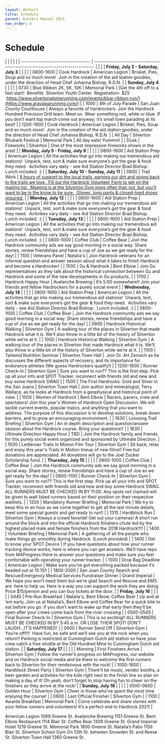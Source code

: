 ```yaml
---
layout: default
title: Schedule
parent: Runners Manual 2021
nav_order: 4
---
```


# Schedule

|  |                                                                                |  |  |
| ----------------------------------- | ------------------------------------------------------------------------------ |  |  |
| **Friday, July 2 - Saturday, July 3**   |                                                                                |  |  |
| 0800-1600                           | Cook Hardrock                                                                  | American Legion | Brisket, Pies, Soup and so much more!  Join in the creation of the aid station goodies, under the direction of Head Chef Johanna Bishop, R.D.N. |
| **Sunday, July 4**                      |                                                                                |  |  |
| 0730                                | Blue Ribbon 2K, 5K, 10K                                                        | Memorial Park | [Get the 4th off to a fast start!  Benefits  Silverton Youth Center  Registration- $25  https://www.silvertonalpinerunning.com/events/blue-ribbon-run/](https://www.aravaiparunning.com/) |
| 1000                                | 4th of July Parade                                                             | San Juan County Courthouse | Always a favorite of Hardrockers. Join the Hardrock Hundred Precision Drill team. Meet on. Wear something red, white or blue. If you don’t want top march come out anyway; it’s small town parading at its best! |
| 1200-1600                           | Cook Hardrock                                                                  | American Legion | Brisket, Pies, Soup and so much more!  Join in the creation of the aid station goodies, under the direction of Head Chef Johanna Bishop, R.D.N. |
| All Day                             | Silverton Rhubarb Festival                                                     | Memorial Park | All day eats! Yummm! |
| Dusk                                | Fireworks                                                                      | Silverton | One of the most impressive fireworks shows in the area! |
| **Monday, July 5 - Friday, July 9**     |                                                                                |  |  |
| 0800-1600                           | Aid Station Prep                                                               | American Legion | All the activities that go into making our tremendous aid stations!  Unpack, test, sort & make sure everyone’s got the gear & food they need.  Activities vary daily - see Aid Station Director Brad Bishop.  Lunch included. :) |
| **Saturday, July 10 - Sunday, July 11** |
| 0800                                | Trail Work                                                                     | [8 hours of support to the local trails, earning our dirt and giving back to the trails we love.  Fill out the Hardrock Volunteer Form to get on the mailing list.  Meeting is at the Silverton Gym more often than not, but you’ll want to be in the know to be sure.  Gloves, long pants & closed-toed shoes required.](http://bit.ly/HRHVolunteer) |
| **Monday, July 12**                     |                                                                                |  |  |
| 0800-1600                           | Aid Station Prep                                                               | American Legion | All the activities that go into making our tremendous aid stations!  Unpack, test, sort & make sure everyone’s got the gear & food they need.  Activities vary daily - see Aid Station Director Brad Bishop.  Lunch included. :) |
| **Tuesday, July 13**                    |                                                                                |  |  |
| 0800-1600                           | Aid Station Prep                                                               | American Legion | All the activities that go into making our tremendous aid stations!  Unpack, test, sort & make sure everyone’s got the gear & food they need.  Activities vary daily - see Aid Station Director Brad Bishop.  Lunch included. :) |
| 0800-1000                           | Coffee Club                                                                    | Coffee Bear | Join the Hardrock community ads we say good morning in a social way. Share stories, renew friendships and have a cup of Joe as we get ready for the day! |
| 1100                                | Veterans Panel                                                                 | Natalia's | Join Hardrock veterans for an informal question and answer session about what it takes to finish Hardrock and become a Hardrocker! |
| 1500                                | Gu & Hardrock                                                                  | Bent Elbow | Join Gu representatives as they talk about the historical connection between Gu and Hardrock and some of the new developments in Gu products. |
| 1700                                | Hardrock Happy Hour                                                            | Avalanche Brewing | It’s 5:00 somewhere!!  Join your friends and fellow Hardrockers for a purely social event |
| **Wednesday, July 14**                 |                                                                                |  |  |
| 0800-1600                           | Aid Station Prep                                                               | American Legion | All the activities that go into making our tremendous aid stations!  Unpack, test, sort & make sure everyone’s got the gear & food they need.  Activities vary daily - see Aid Station Director Brad Bishop.  Lunch included. :) |
| 0800-1000                           | Coffee Club                                                                    | Coffee Bear | Join the Hardrock community ads we say good morning in a social way. Share stories, renew friendships and have a cup of Joe as we get ready for the day! |
| 0900                                | Hardrock Historical Walking                                                    | Silverton Gym | A walking tour of the places in Silverton that made Hardrock what it is. We’ll also throw in a little bit of the history of Silverton while we’re at it. |
| 1000                                | Hardrock Historical Walking                                                    | Silverton Gym | A walking tour of the places in Silverton that made Hardrock what it is. We’ll also throw in a little bit of the history of Silverton while we’re at it. |
| 1100                                | Tailwind Nutrition Seminar                                                     | Silverton Town Hall |  Join Dr. Art Zemach as he discusses the different aspects of recovery, and its importance for endurance athletes (We guess Hardrockers qualify!) |
| 1200-1600                           | Runner Check-In                                                                | Silverton Gym | Sure you want to run?? This is the first step. Pick up all your info and SPOT Tracker, reconnect with friends old and new and buy some Hardrock SWAG |
| 1500                                | The First Hardrocks: Gold and Silver in the San Juans                          | Silverton Town Hall | Join author and mineralogist, Terry Wallace, as he looks at Hardrock from a geophysical and historical point of view. |
| 1500                                | Women of Hardrock                                                              | Bent Elbow | Racers, pacers, crew and spectators! Join this year's Women of Hardrock Open Discussion. We will tackle current events, popular topics, and anything that you want to address. The purpose of this discussion is to develop solutions, break down barriers, and to grow an encouraging environment. |
| 1630                                | Loooong Trail Briefing                                                         | Silverton Gym | An in depth description and question/answer session about the Hardrock course. Bring your questions!! |
| 1630                                | Ultimate Direction Happy Hour                                                  | TBD | Join the Hardrock family and friends for this purely social event organized and sponsored by Ultimate Direction. |
| 1930                                | Ledlenser Trails In Motion Film Tour                                           | Silverton Gym | Sit back, relax and enjoy this year's Trails In Motion lineup of new films!! Free but donations are appreciated. All donations will go to the Joel Zucker Scholarship fund. |
| **Thursday, July 15**                   |                                                                                |  |  |
| 0800-1000                           | Coffee Club                                                                    | Coffee Bear | Join the Hardrock community ads we say good morning in a social way. Share stories, renew friendships and have a cup of Joe as we get ready for the day! |
| 0800-1100                           | Runner Check-In                                                                | Silverton Gym | Sure you want to run?? This is the first step. Pick up all your info and SPOT Tracker, reconnect with friends old and new and buy some Hardrock SWAG. ALL RUNNERS MUST BE CHECKED IN BY 11:00. Any spots not claimed will be given to wait listed runners based on their position on their respective waitlists. |
| 1200                                | Mandatory Runner Briefing                                                      | Memorial Park | We try to keep this to an hour as we come together to get all the last minute details, meet some special guests and get ready to run!! |
| 1315                                | Hardblock Run                                                                  | Silverton Gym | Always a crowd favorite! Get out your cameras! A short run around the block and into the official Hardrock finishers chute led by the highest placed male and female finishers from the 2018 Hardrock!!!! |
| 1400                                | Volunteer Briefing                                                             | Memorial Park | A gathering of all the people who make things go smoothly during Hardrock. (Lunch provided) |
| 1400                                | Get to know your SPOT Device                                                   | If you have questions about how your runner tracking device works, here is where you can get answers. We’ll have reps from MAProgress there to answer your questions and make sure you feel comfortable with operating your runner tracker. |
| 1500                                | Drop Bag Deadline                                                              | American Legion | Make sure you’ve got everything packed because it’s headed out at 15:15!! |
| 1800-2000                           | San Juan County Search and Rescue/Emergency Medical Services Fundraiser Dinner | Grand Imperial | We hope you won’t need them but we’re glad Search and Rescue and EMS are  here to help us. Here is a way you can support the work they are doing. Price $15/person and you can buy tickets at the door. |
| **Friday, July 16**                     |                                                                                |  |  |
| 0445                                | Pre-Run Breakfast                                                              | Natalia's, Bent Elbow, Coffee Bear | Up and at ’em early. Join us at Natalia’s, Bent Elbow and Coffee Bear for a quick bite to eat before you go. If you don’t want to wake up that early then they’ll be open after your crews come back from the river crossing |
| 0500-0545                           | Final Runner Check-In                                                          | Silverton Gym | This is so exciting!! ALL RUNNERS MUST BE CHECKED IN BY 5:45 a.m. OR LOSE THEIR SPOT! DON’T LAUGH…IT’S HAPPENED! |
| 0600                                | Runner Send Off                                                                | Silverton Gym | You’re off!!!!  Have fun, be safe and we’ll see you at the rock when you return!! Parking is restricted at Cunningham Gulch aid station so have your crew catch a free shuttle at the Old Hundred Mine to Cunningham Gulch aid station. |
| **Saturday, July 17**                   |                                                                                |  |  |
| Morning                             | First Finishers Arrive                                                         | Silverton Gym | Follow the runner’s progress on MAProgress, our website and on Hardrock social media and be there to welcome the first runners back to Silverton for their rendezvous with the rock! |
| 1000-1800                           | Hardblock Street Party                                                         | Silverton Gym | There'll be music, vendor booths, a beer garden and activities for the kids right next to the finish line so plan on making a day of it! Oh yeah, don’t forget to stop having fun to cheer on the finishers as they arrive at the rock! |
| **Sunday, July 18**                     |                                                                                |  |  |
| 0500-0600                           | Golden Hour                                                                    | Silverton Gym | Cheer in those who've spent the most time enjoying the course! |
| 0600                                | Last Official Finisher                                                         | Silverton Gym |
| 1100                                | Awards Breakfast                                                               | Memorial Park | Come celebrate and share stories with your fellow runners and volunteers! It’s a perfect end to Hardrock 2021! |

American Legion  1069 Greene St.
Avalanche Brewing  1151 Greene St. 
Bent Elbow Restaurant   1114 Blair St.
Coffee Bear  1309 Greene St.
Grand Imperial Hotel  1219 Greene St.
Memorial Park  1800 Greene St.
Natalia’s Patio  1159 Blair St.
Silverton School Gym  On 12th St. between Snowden St. and Reese St.
Silverton Town Hall  1360 Greene St.
